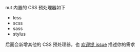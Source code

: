 nut 内置的 CSS 预处理器如下

- less
- scss
- sass
- stylus

后面会新增其他的 CSS 预处理器，也 [欢迎提 issue](https://github.com/fengzilong/nut/issues/new) 描述你的需求
